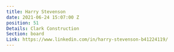 ```yaml
---
title: Harry Stevenson
date: 2021-06-24 15:07:00 Z
position: 51
Details: Clark Construction
Section: board
Link: https://www.linkedin.com/in/harry-stevenson-b41224119/
---
```


